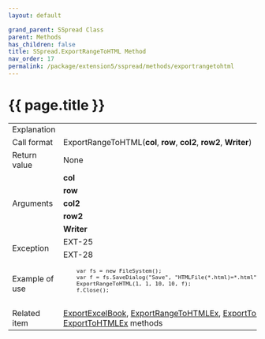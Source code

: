 ```yaml
---
layout: default

grand_parent: SSpread Class
parent: Methods
has_children: false
title: SSpread.ExportRangeToHTML Method
nav_order: 17
permalink: /package/extension5/sspread/methods/exportrangetohtml
---
```

# {{ page.title }}

<table>
  <tr>
    <td>Explanation</td>
    <td colspan="2"></td>
  </tr>
  <tr>
    <td>Call format</td>
    <td colspan="2">ExportRangeToHTML(<b>col</b>, <b>row</b>, <b>col2</b>, <b>row2</b>, <b>Writer</b>)</td>
  </tr>
  <tr>
    <td>Return value</td>
    <td colspan="2">None</td>
  </tr>  
  <tr>
    <td rowspan="5">Arguments</td>
    <td><b>col</b></td>
    <td></td>
  </tr>
  <tr>
    <td><b>row</b></td>
    <td></td>
  </tr>
  <tr>
    <td><b>col2</b></td>
    <td></td>
  </tr>
  <tr>
    <td><b>row2</b></td>
    <td></td>
  </tr>
  
  <tr>
    <td><b>Writer</b></td>
    <td></td>
  </tr>
  <tr>
    <td rowspan="2">Exception</td>
    <td>EXT-25</td>
    <td></td>
  </tr>
  <tr>
    <td>EXT-28</td>
    <td></td>
  </tr>
  <tr>
    <td>Example of use</td>
    <td colspan="2"><code><pre>
    var fs = new FileSystem();
    var f = fs.SaveDialog("Save", "HTMLFile(*.html)=*.html", "html", "");
    ExportRangeToHTML(1, 1, 10, 10, f);
    f.Close();
    </pre></code></td>
  </tr>
  <tr>
    <td>Related item</td>
    <td colspan="2"><a href="/package/extension5/sspread/methods/exportexcelbook">ExportExcelBook</a>, <a href="/package/extension5/sspread/methods/exportrangetohtmlex">ExportRangeToHTMLEx</a>, <a href="/package/extension5/sspread/methods/exporttohtml">ExportToHTML</a>, <a href="/package/extension5/sspread/methods/exporttohtmlex">ExportToHTMLEx</a> methods</td>
  </tr>
</table>
